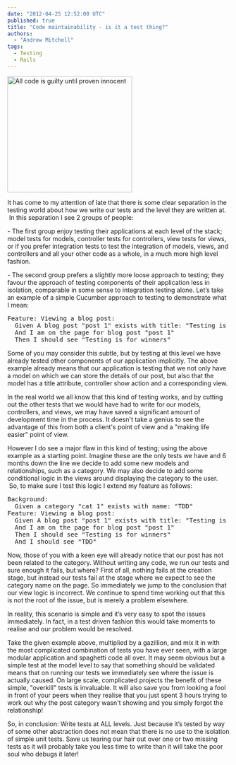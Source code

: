 ```yaml
---
date: "2012-04-25 12:52:00 UTC"
published: true
title: "Code maintainability - is it a test thing?"
authors:
  - "Andrew Mitchell"
tags:
  - Testing
  - Rails
---
```


<p><img alt="All code is guilty until proven innocent" src="https://s3-eu-west-1.amazonaws.com/unboxed-web-image-uploader/f5115786166fcadc56e94bf4bb38c872.jpg" style="width: 283px; height: 263px; " /></p>
<p>It has come to my attention of late that there is some clear separation in the testing world about how we write our tests and the level they are written at. &nbsp;In this separation I see 2 groups of people:</p>
<p>- The first group enjoy testing their applications at each level of the stack; model tests for models, controller tests for controllers, view tests for views, or if you prefer integration tests to test the integration of models, views, and controllers and all your other code as a whole, in a much more high level fashion.&nbsp;</p>
<p>- The second group prefers a slightly more loose approach to testing; they favour the approach of testing components of their application less in isolation, comparable in some sense to integration testing alone. Let&rsquo;s take an example of a simple Cucumber approach to testing to demonstrate what I mean:</p>

<p><pre>
Feature: Viewing a blog post:
  Given A blog post &quot;post 1&quot; exists with title: &quot;Testing is for winners!&quot;
  And I am on the page for blog post &quot;post 1&quot;
  Then I should see &quot;Testing is for winners&quot;
</pre></p>

<p>Some of you may consider this subtle, but by testing at this level we have already tested other components of our application implicitly. The above example already means that our application is testing that we not only have a model on which we can store the details of our post, but also that the model has a title attribute, controller show action and a corresponding view.</p>
<p>In the real world we all know that this kind of testing works, and by cutting out the other tests that we would have had to write for our models, controllers, and views, we may have saved a significant amount of development time in the process. It doesn&#39;t take a genius to see the advantage of this from both a client&#39;s point of view and a &quot;making life easier&quot; point of view.</p>
<p>However I do see a major flaw in this kind of testing; using the above example as a starting point. Imagine these are the only tests we have and 6 months down the line we decide to add some new models and relationships, such as a category. We may also decide to add some conditional logic in the views around displaying the category to the user. &nbsp;So, to make sure I test this logic I extend my feature as follows:</p>

<p><pre>
Background:
  Given a category &quot;cat 1&quot; exists with name: &quot;TDD&quot;
Feature: Viewing a blog post:
  Given A blog post &quot;post 1&quot; exists with title: &quot;Testing is for winners!&quot;
  And I am on the page for blog post &quot;post 1&quot;
  Then I should see &quot;Testing is for winners&quot;
  And I should see &quot;TDD&quot;
</pre></p>

<p>Now, those of you with a keen eye will already notice that our post has not been related to the category. Without writing any code, we run our tests and sure enough it fails, but where? First of all, nothing fails at the creation stage, but instead our tests fail at the stage where we expect to see the category name on the page. So immediately we jump to the conclusion that our view logic is incorrect. We continue to spend time working out that this is not the root of the issue, but is merely a problem elsewhere.</p>
<p>In reality, this scenario is simple and it&rsquo;s very easy to spot the issues immediately. In fact, in a test driven fashion this would take moments to realise and our problem would be resolved.</p>
<p>Take the given example above, multiplied by a gazillion, and mix it in with the most complicated combination of tests you have ever seen, with a large modular application and spaghetti code all over. It may seem obvious but a simple test at the model level to say that something should be validated means that on running our tests we immediately see where the issue is actually caused. On large scale, complicated projects the benefit of these simple, &quot;overkill&quot; tests is invaluable. It will also save you from looking a fool in front of your peers when they realise that you just spent 3 hours trying to work out why the post category wasn&#39;t showing and you simply forgot the relationship!</p>
<p>So, in conclusion: Write tests at ALL levels. Just because it&rsquo;s tested by way of some other abstraction does not mean that there is no use to the isolation of simple unit tests. Save us tearing our hair out over one or two missing tests as it will probably take you less time to write than it will take the poor soul who debugs it later!</p>
